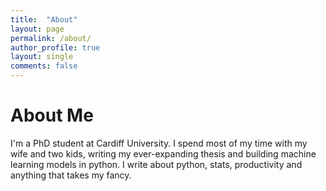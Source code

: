 ```yaml
---
title:  "About"
layout: page
permalink: /about/
author_profile: true
layout: single
comments: false
---
```


# About Me

I'm a PhD student at Cardiff University. I spend most of my time with my wife and two kids, writing my ever-expanding thesis and building machine learning models in python. I write about python, stats, productivity and anything that takes my fancy.
